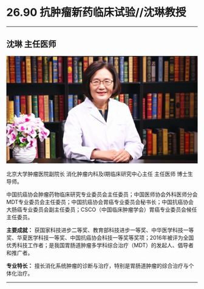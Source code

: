# 26.90 抗肿瘤新药临床试验//沈琳教授

---

## 沈琳 主任医师

![1685156361260](image/c26_090/1685156361260.png)

北京大学肿瘤医院副院长 消化肿瘤内科及I期临床研究中心主任 主任医师 博士生导师。

中国抗癌协会肿瘤药物临床研究专业委员会主任委员；中国医师协会外科医师分会MDT专业委员会主任委员；中国抗癌协会胃癌专业委员会秘书长；中国抗癌协会大肠癌专业委员会副主任委员；CSCO（中国临床肿瘤学会）胃癌专业委员会候任主任委员。

**主要成就：** 获国家科技进步二等奖、教育部科技进步一等奖、中华医学科技一等奖、华夏医学科技一等奖、中国抗癌协会科技一等奖等奖项；2016年被评为全国优秀科技工作者；是我国胃肠道肿瘤多学科综合治疗（MDT）的发起人、倡导者和推广者。

**专业特长：** 擅长消化系统肿瘤的诊断与治疗，特别是胃肠道肿瘤的综合治疗与个体化治疗。

---
